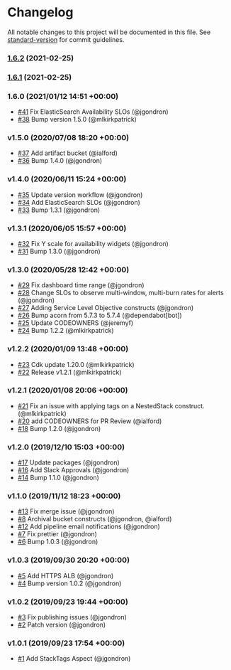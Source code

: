 # Changelog

All notable changes to this project will be documented in this file. See [standard-version](https://github.com/conventional-changelog/standard-version) for commit guidelines.

### [1.6.2](https://github.com/ndlib/ndlib-cdk/compare/v1.6.1...v1.6.2) (2021-02-25)

### [1.6.1](https://github.com/ndlib/ndlib-cdk/compare/v1.6.0...v1.6.1) (2021-02-25)

### 1.6.0 (2021/01/12 14:51 +00:00)

- [#41](https://github.com/ndlib/ndlib-cdk/pull/41) Fix ElasticSearch Availability SLOs (@jgondron)
- [#38](https://github.com/ndlib/ndlib-cdk/pull/38) Bump version 1.5.0 (@mlkirkpatrick)

### v1.5.0 (2020/07/08 18:20 +00:00)

- [#37](https://github.com/ndlib/ndlib-cdk/pull/37) Add artifact bucket (@ialford)
- [#36](https://github.com/ndlib/ndlib-cdk/pull/36) Bump 1.4.0 (@jgondron)

### v1.4.0 (2020/06/11 15:24 +00:00)

- [#35](https://github.com/ndlib/ndlib-cdk/pull/35) Update version workflow (@jgondron)
- [#34](https://github.com/ndlib/ndlib-cdk/pull/34) Add ElasticSearch SLOs (@jgondron)
- [#33](https://github.com/ndlib/ndlib-cdk/pull/33) Bump 1.3.1 (@jgondron)

### v1.3.1 (2020/06/05 15:57 +00:00)

- [#32](https://github.com/ndlib/ndlib-cdk/pull/32) Fix Y scale for availability widgets (@jgondron)
- [#31](https://github.com/ndlib/ndlib-cdk/pull/31) Bump 1.3.0 (@jgondron)

### v1.3.0 (2020/05/28 12:42 +00:00)

- [#29](https://github.com/ndlib/ndlib-cdk/pull/29) Fix dashboard time range (@jgondron)
- [#28](https://github.com/ndlib/ndlib-cdk/pull/28) Change SLOs to observe multi-window, multi-burn rates for alerts (@jgondron)
- [#27](https://github.com/ndlib/ndlib-cdk/pull/27) Adding Service Level Objective constructs (@jgondron)
- [#26](https://github.com/ndlib/ndlib-cdk/pull/26) Bump acorn from 5.7.3 to 5.7.4 (@dependabot[bot])
- [#25](https://github.com/ndlib/ndlib-cdk/pull/25) Update CODEOWNERS (@jeremyf)
- [#24](https://github.com/ndlib/ndlib-cdk/pull/24) Bump 1.2.2 (@mlkirkpatrick)

### v1.2.2 (2020/01/09 13:48 +00:00)

- [#23](https://github.com/ndlib/ndlib-cdk/pull/23) Cdk update 1.20.0 (@mlkirkpatrick)
- [#22](https://github.com/ndlib/ndlib-cdk/pull/22) Release v1.2.1 (@mlkirkpatrick)

### v1.2.1 (2020/01/08 20:06 +00:00)

- [#21](https://github.com/ndlib/ndlib-cdk/pull/21) Fix an issue with applying tags on a NestedStack construct. (@mlkirkpatrick)
- [#20](https://github.com/ndlib/ndlib-cdk/pull/20) add CODEOWNERS for PR Review (@ialford)
- [#18](https://github.com/ndlib/ndlib-cdk/pull/18) Bump 1.2.0 (@jgondron)

### v1.2.0 (2019/12/10 15:03 +00:00)

- [#17](https://github.com/ndlib/ndlib-cdk/pull/17) Update packages (@jgondron)
- [#16](https://github.com/ndlib/ndlib-cdk/pull/16) Add Slack Approvals (@jgondron)
- [#14](https://github.com/ndlib/ndlib-cdk/pull/14) Bump 1.1.0 (@jgondron)

### v1.1.0 (2019/11/12 18:23 +00:00)

- [#13](https://github.com/ndlib/ndlib-cdk/pull/13) Fix merge issue (@jgondron)
- [#8](https://github.com/ndlib/ndlib-cdk/pull/8) Archival bucket constructs (@jgondron, @ialford)
- [#12](https://github.com/ndlib/ndlib-cdk/pull/12) Add pipeline email notifications (@jgondron)
- [#7](https://github.com/ndlib/ndlib-cdk/pull/7) Fix prettier (@jgondron)
- [#6](https://github.com/ndlib/ndlib-cdk/pull/6) Bump 1.0.3 (@jgondron)

### v1.0.3 (2019/09/30 20:20 +00:00)

- [#5](https://github.com/ndlib/ndlib-cdk/pull/5) Add HTTPS ALB (@jgondron)
- [#4](https://github.com/ndlib/ndlib-cdk/pull/4) Bump version 1.0.2 (@jgondron)

### v1.0.2 (2019/09/23 19:44 +00:00)

- [#3](https://github.com/ndlib/ndlib-cdk/pull/3) Fix publishing issues (@jgondron)
- [#2](https://github.com/ndlib/ndlib-cdk/pull/2) Patch version (@jgondron)

### v1.0.1 (2019/09/23 17:54 +00:00)

- [#1](https://github.com/ndlib/ndlib-cdk/pull/1) Add StackTags Aspect (@jgondron)
